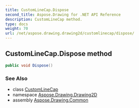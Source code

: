 ```yaml
---
title: CustomLineCap.Dispose
second_title: Aspose.Drawing for .NET API Reference
description: CustomLineCap method. 
type: docs
weight: 70
url: /net/aspose.drawing.drawing2d/customlinecap/dispose/
---
```

## CustomLineCap.Dispose method

```csharp
public void Dispose()
```

### See Also

* class [CustomLineCap](../)
* namespace [Aspose.Drawing.Drawing2D](../../customlinecap/)
* assembly [Aspose.Drawing.Common](../../../)


